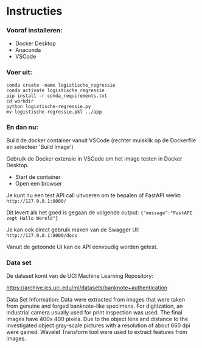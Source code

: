 # Instructies
### Vooraf installeren:
- Docker Desktop
- Anaconda
- VSCode

### Voer uit:
```
conda create -name logistische_regressie
conda activate logistische_regressie
pip install -r conda_requirements.txt
cd workdir
python logistische-regressie.py
mv logistische-regressie.pkl ../app
```

### En dan nu:
Build de docker container vanuit VSCode (rechter muisklik op de Dockerfile en selecteer 'Build Image')

Gebruik de Docker extensie in VSCode om het image testen in Docker Desktop.
- Start de container
- Open een browser

Je kunt nu een test API call uitvoeren om te bepalen of FastAPI werkt: `http://127.0.0.1:8000/`

Dit levert als het goed is gegaan de volgende output: ```{"message":"FastAPI zegt Hallo Wereld"}```
	
Je kan ook direct gebruik maken van de Swagger UI: `http://127.0.0.1:8000/docs`

Vanuit de getoonde UI kan de API eenvoudig worden getest.

### Data set
De dataset komt van de UCI Machine Learning Repository:

https://archive.ics.uci.edu/ml/datasets/banknote+authentication

Data Set Information:
Data were extracted from images that were taken from genuine and forged banknote-like specimens. For digitization, an industrial camera usually used for print inspection was used. The final images have 400x 400 pixels. Due to the object lens and distance to the investigated object gray-scale pictures with a resolution of about 660 dpi were gained. Wavelet Transform tool were used to extract features from images.
